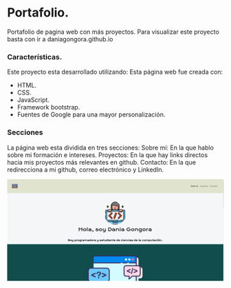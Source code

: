 
# Portafolio.

Portafolio de pagina web con más proyectos.
Para visualizar este proyecto basta con ir a daniagongora.github.io

### Características.
Este proyecto esta desarrollado utilizando:
Esta página web fue creada con:

* HTML.
* CSS.
* JavaScript.
* Framework bootstrap.
* Fuentes de Google para una mayor personalización.

### Secciones
La página web esta dividida en tres secciones:
Sobre mí: En la que hablo sobre mi formación e intereses.
Proyectos: En la que hay links directos hacia mis proyectos más relevantes en github.
Contacto: En la que redirecciona a mi github, correo electrónico y LinkedIn.

![Pagina](imagenes/readme/pagina.png)


